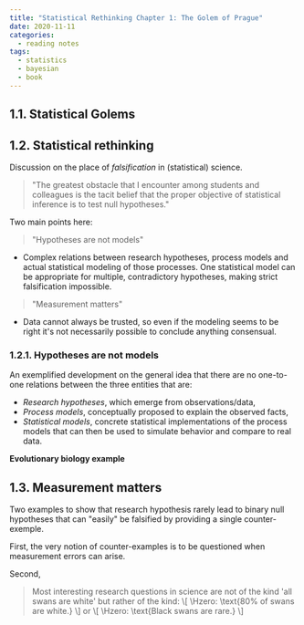 ```yaml
---
title: "Statistical Rethinking Chapter 1: The Golem of Prague"
date: 2020-11-11
categories:
  - reading notes
tags:
  - statistics
  - bayesian
  - book
---
```


## 1.1. Statistical Golems

## 1.2. Statistical rethinking

Discussion on the place of *falsification* in (statistical) science.
> "The greatest obstacle that I encounter among students and colleagues is the tacit belief that the proper objective of statistical inference is to test null hypotheses."

Two main points here:

> "Hypotheses are not models"

* Complex relations between research hypotheses, process models and actual statistical modeling of those processes. One statistical model can be appropriate for multiple, contradictory hypotheses, making strict falsification impossible.

> "Measurement matters"

* Data cannot always be trusted, so even if the modeling seems to be right it's not necessarily possible to conclude anything consensual.

### 1.2.1. Hypotheses are not models

An exemplified development on the general idea that there are no one-to-one relations between the three entities that are:

* *Research hypotheses*, which emerge from observations/data,
* *Process models*, conceptually proposed to explain the observed facts,
* *Statistical models*, concrete statistical implementations of the process models that can then be used to simulate behavior and compare to real data.

**Evolutionary biology example**

## 1.3. Measurement matters

Two examples to show that research hypothesis rarely lead to binary null hypotheses that can "easily" be falsified by providing a single counter-exemple.

First, the very notion of counter-examples is to be questioned when measurement errors can arise.

Second,
> Most interesting research questions in science are not of the kind 'all swans are white' but rather of the kind: \\[ \Hzero: \text{80\% of swans are white.} \\] or
> \\[ \Hzero: \text{Black swans are rare.} \\]

